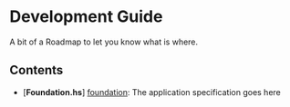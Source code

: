 # Development Guide

A bit of a Roadmap to let you know what is where.

## Contents

-   [**Foundation.hs**] [foundation]: The application specification goes here

[foundation]: docs/DevelopmentGuide/Foundation.md
